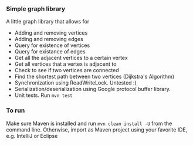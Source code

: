 ### Simple graph library
A little graph library that allows for
- Adding and removing vertices
- Adding and removing edges
- Query for existence of vertices
- Query for existance of edges
- Get all the adjacent vertices to a certain vertex
- Get all vertices that a vertex is adjacent to
- Check to see if two vertices are connected
- Find the shortest path between two vertices (Dijkstra's Algorithm)
- Synchronization using ReadWriteLock. Untested :(
- Serialization/deserialization using Google protocol buffer library.
- Unit tests. Run `mvn test`


### To run
Make sure Maven is installed and run `mvn clean install -U` from the command line. Otherwise, import as Maven project using your favorite IDE, e.g. IntelliJ or Eclipse
